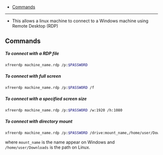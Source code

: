 - [Commands](#commands)
____

- This allows a linux machine to connect to a Windows machine using Remote
  Desktop (RDP)

## Commands

##### To connect with a RDP file

```sh
xfreerdp machine_name.rdp /p:$PASSWORD
```

##### To connect with full screen

```sh
xfreerdp machine_name.rdp /p:$PASSWORD /f
```

##### To connect with a specified screen size

```sh
xfreerdp machine_name.rdp /p:$PASSWORD /w:1920 /h:1080
```

##### To connect with directory mount

```sh
xfreerdp machine_name.rdp /p:$PASSWORD /drive:mount_name,/home/user/Downloads
```

where `mount_name` is the name appear on Windows and `/home/user/Downloads` is
the path on Linux.
